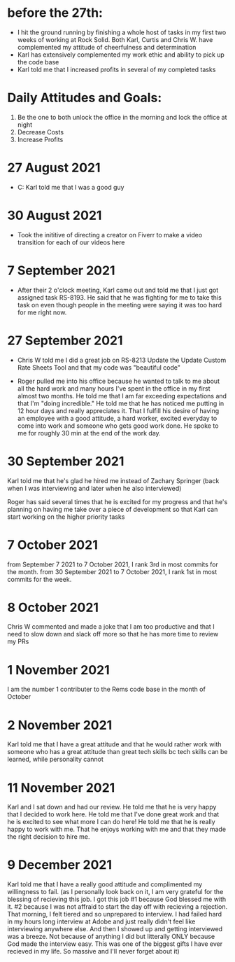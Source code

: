 # before the 27th:
* I hit the ground running by finishing a whole host of tasks in my first two weeks
of working at Rock Solid. Both Karl, Curtis and Chris W. have complemented my 
attitude of cheerfulness and determination
* Karl has extensively complemented my work ethic and ability to pick up the code
base
* Karl told me that I increased profits in several of my completed tasks

# Daily Attitudes and Goals:
1. Be the one to both unlock the office in the morning and lock the office at 
night
2. Decrease Costs
3. Increase Profits

# 27 August 2021
* C: Karl told me that I was a good guy

# 30 August 2021
* Took the inititive of directing a creator on Fiverr to make a video transition
for each of our videos here

# 7 September 2021
* After their 2 o'clock meeting, Karl came out and told me that I just got assigned
task RS-8193. He said that he was fighting for me to take this task on even though
people in the meeting were saying it was too hard for me right now.

# 27 September 2021
* Chris W told me I did a great job on RS-8213 Update the Update Custom Rate Sheets
Tool and that my code was "beautiful code"

* Roger pulled me into his office because he wanted to talk to me about all the
hard work and many hours I've spent in the office in my first almost two months.
He told me that I am far exceeding expectations and that I'm "doing incredible."
He told me that he has noticed me putting in 12 hour days and really appreciates
it. That I fulfill his desire of having an employee with a good attitude, a hard
worker, excited everyday to come into work and someone who gets good work done.
He spoke to me for roughly 30 min at the end of the work day.

# 30 September 2021
Karl told me that he's glad he hired me instead of Zachary Springer (back when
I was interviewing and later when he also interviewed)

Roger has said several times that he is excited for my progress and that he's
planning on having me take over a piece of development so that Karl can start
working on the higher priority tasks

# 7 October 2021
from September 7 2021 to 7 October 2021, I rank 3rd in most commits for the month.
from 30 September 2021 to 7 October 2021, I rank 1st in most commits for the week.

# 8 October 2021
Chris W commented and made a joke that I am too productive and that I need to slow
down and slack off more so that he has more time to review my PRs

# 1 November 2021
I am the number 1 contributer to the Rems code base in the month of October

# 2 November 2021
Karl told me that I have a great attitude and that he would rather work with
someone who has a great attitude than great tech skills bc tech skills can be
learned, while personality cannot

# 11 November 2021
Karl and I sat down and had our review. He told me that he is very happy that I
decided to work here. He told me that I've done great work and that he is excited
to see what more I can do here! He told me that he is really happy to work with me.
That he enjoys working with me and that they made the right decision to hire me.

# 9 December 2021
Karl told me that I have a really good attitude and complimented my willingness
to fail. (as I personally look back on it, I am very grateful for the blessing
of recieving this job. I got this job #1 because God blessed me with it. #2 
because I was not affraid to start the day off with recieving a rejection. That
morning, I felt tiered and so unprepared to interview. I had failed hard in my
hours long interview at Adobe and just really didn't feel like interviewing
anywhere else. And then I showed up and getting interviewed was a breeze. Not
because of anything I did but litterally ONLY because God made the interview easy.
This was one of the biggest gifts I have ever recieved in my life. So massive and
I'll never forget about it)
